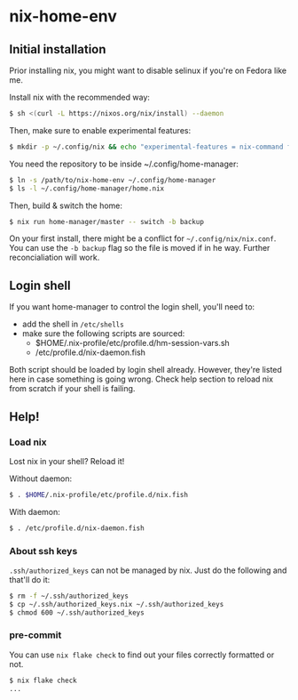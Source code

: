 # nix-home-env

## Initial installation

Prior installing nix, you might want to disable selinux if you're on Fedora like me.

Install nix with the recommended way:

```sh
$ sh <(curl -L https://nixos.org/nix/install) --daemon
```

Then, make sure to enable experimental features:

```sh
$ mkdir -p ~/.config/nix && echo "experimental-features = nix-command flakes" > ~/.config/nix/nix.conf
```

You need the repository to be inside ~/.config/home-manager:

```sh
$ ln -s /path/to/nix-home-env ~/.config/home-manager
$ ls -l ~/.config/home-manager/home.nix
```

Then, build & switch the home:

```sh
$ nix run home-manager/master -- switch -b backup
```

On your first install, there might be a conflict for `~/.config/nix/nix.conf`. You can use the `-b backup` flag so the file is moved if in he way. Further reconcialiation will work.

## Login shell

If you want home-manager to control the login shell, you'll need to:

* add the shell in `/etc/shells`
* make sure the following scripts are sourced:
  * $HOME/.nix-profile/etc/profile.d/hm-session-vars.sh
  * /etc/profile.d/nix-daemon.fish

Both script should be loaded by login shell already. However, they're listed here in case something is going wrong. Check help section to reload nix from scratch if your shell is failing.

## Help!

### Load nix

Lost nix in your shell? Reload it!

Without daemon:

```sh
$ . $HOME/.nix-profile/etc/profile.d/nix.fish
```

With daemon:

```sh
$ . /etc/profile.d/nix-daemon.fish
```

### About ssh keys

`.ssh/authorized_keys` can not be managed by nix. Just do the following and that'll do it:

```sh
$ rm -f ~/.ssh/authorized_keys
$ cp ~/.ssh/authorized_keys.nix ~/.ssh/authorized_keys
$ chmod 600 ~/.ssh/authorized_keys
```

### pre-commit

You can use `nix flake check` to find out your files correctly formatted or not.

```sh
$ nix flake check
...
```
